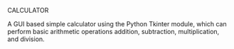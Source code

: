 
CALCULATOR


A GUI based simple calculator using the Python Tkinter module, which can perform basic arithmetic operations addition, subtraction, multiplication, and division.
